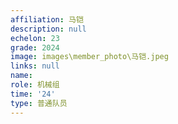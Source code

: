 ```yaml
---
affiliation: 马铠
description: null
echelon: 23
grade: 2024
image: images\member_photo\马铠.jpeg
links: null
name: 
role: 机械组
time: '24'
type: 普通队员
---
```

